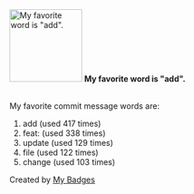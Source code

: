<img src="https://my-badges.github.io/my-badges/favorite-word.png" alt="My favorite word is &quot;add&quot;." title="My favorite word is &quot;add&quot;." width="128">
<strong>My favorite word is &quot;add&quot;.</strong>
<br><br>

My favorite commit message words are:

1. add (used 417 times)
2. feat: (used 338 times)
3. update (used 129 times)
4. file (used 122 times)
5. change (used 103 times)


Created by <a href="https://github.com/my-badges/my-badges">My Badges</a>